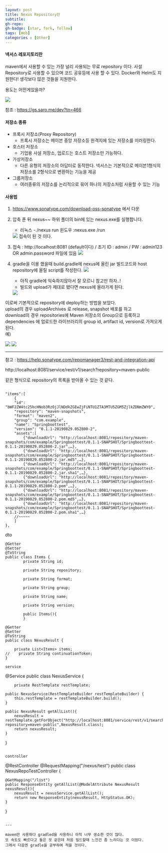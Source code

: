 ```yaml
---
layout: post
title: Nexus Repository란
subtitle: 
gh-repo: 
gh-badge: [star, fork, follow]
tags: [Web]
categories : [Other]
---
```


#### 넥서스 레포지토리란

maven에서 사용할 수 있는 가장 널리 사용되는 무료 repository 이다.
사설 Repository로 사용할 수 있으며 코드 공유등에 사용 할 수 있다.
Docker와 Helm도 지원한다!
생각보다 많은 것들을 지원한다.

용도는 어떤게있을까?

<img src='https://blog.kingbbode.com/images/2017/2017-07-04-NEXUS-3XX-MAVEN-NPM/why.png'>

참조 : https://gs.saro.me/dev?tn=466


#### 저장소 종류

* 프록시 저장소(Proxy Repository)
    - 프록시 저장소는 메이븐 중앙 저장소등 원격지에 있는 저장소를 미러링한다. 
* 호스터 저장소
    - 기업용 사설 저장소, 업로드는 호스트 저장소만 가능하다.
* 가상저장소
    - 다른 유형의 저장소의 아답터로 동작한다. 넥서스는 기본적으로 메이븐1형식의 저장소를 2형식으로 변환하는 기능을 제공
* 그룹저장소
    - 여러종류의 저장소를 논리적으로 묶어 하나의 저장소처럼 사용할 수 있는 기능


#### 사용법

1. https://www.sonatype.com/download-oss-sonatype 에서 다운

2. 압축 푼 뒤 nexus~~ 하위 폴더의 bin에 있는 nexus.exe를 실행합니다.
    - 리눅스 -./nexus run                윈도우 :nexus.exe /run  
    <img src='https://user-images.githubusercontent.com/45562285/63945185-d993b600-caad-11e9-9ea1-324419a163bf.PNG'>
    접속이 된 것 이다.
3. 접속 : http://localhost:8081 (default이다) / 초기 ID : admin / PW : admin123 OR admin.password 파일에 있음
    <img src='https://user-images.githubusercontent.com/45562285/63945337-1a8bca80-caae-11e9-8251-418534040019.PNG'>

4. gradle을 이용 했을때 build.gradle에 nexus에 올린 jar 빌드코드와 host repository에 올릴 script를 작성한다.
    <img src='https://user-images.githubusercontent.com/45562285/63945556-7a827100-caae-11e9-9a57-df4a83c3c5a5.PNG'>

    - 아직 gradle에 익숙하지않아서 잘 모르니 참고만 하자..!
    - 빌드와 upload가 제대로 됐다면 nexus에 올라가게 된다.

    <img src='https://user-images.githubusercontent.com/45562285/63945699-bf0e0c80-caae-11e9-8e60-444cedd96436.PNG'>

이로써 기본적으로 repository에 deploy하는 방법을 보았다.  
upload의 경우 uploadArchives 로 release, snapshot 배포를 하고  
download의 경우  repositories에 Maven 저장소의 Group으로 등록하고 dependencies 에 업로드한 라이브러리의 group id, artifact id, version로 가져오게 된다.  
예)

<img src='https://user-images.githubusercontent.com/45562285/64029651-fdbfc780-cb7f-11e9-84fa-f187d8ebe322.PNG'>

<img src='https://user-images.githubusercontent.com/45562285/64029671-09ab8980-cb80-11e9-8249-ddf90f57c534.PNG'>


---

참고 : https://help.sonatype.com/repomanager3/rest-and-integration-api

http://localhost:8081/service/rest/v1/search?repository=maven-public  

같은 형식으로 repository의 목록을 받아올 수 있는 것 같다.


~~~

"items":[
    {
    "id": "bWF2ZW4tc25hcHNob3RzOjJlNDdkZGEwZjFiNTU1ZTA3MTU5ZGM5ZjlkZDNmZWY0",
    "repository": "maven-snapshots",
    "format": "maven2",
    "group": "com.example",
    "name": "Springboottest",
    "version": "0.1.1-20190829.052800-2",
    "assets":[
        {"downloadUrl": "http://localhost:8081/repository/maven-snapshots/com/example/Springboottest/0.1.1-SNAPSHOT/Springboottest-0.1.1-20190829.052800-2.jar",…},
        {"downloadUrl": "http://localhost:8081/repository/maven-snapshots/com/example/Springboottest/0.1.1-SNAPSHOT/Springboottest-0.1.1-20190829.052800-2.jar.md5",…},
        {"downloadUrl": "http://localhost:8081/repository/maven-snapshots/com/example/Springboottest/0.1.1-SNAPSHOT/Springboottest-0.1.1-20190829.052800-2.jar.sha1",…},
        {"downloadUrl": "http://localhost:8081/repository/maven-snapshots/com/example/Springboottest/0.1.1-SNAPSHOT/Springboottest-0.1.1-20190829.052800-2.pom",…},
        {"downloadUrl": "http://localhost:8081/repository/maven-snapshots/com/example/Springboottest/0.1.1-SNAPSHOT/Springboottest-0.1.1-20190829.052800-2.pom.md5",…},
        {"downloadUrl": "http://localhost:8081/repository/maven-snapshots/com/example/Springboottest/0.1.1-SNAPSHOT/Springboottest-0.1.1-20190829.052800-2.pom.sha1",…}
    //~~~~~
    ]
},

~~~

dto
~~~
@Getter
@Setter
@ToString
public class Items {
	    private String id;

	    private String repository;

	    private String format;

	    private String group;

	    private String name;

	    private String version;
	    
	    public Items(){
	    }
~~~

~~~
@Getter
@Setter
@ToString
public class NexusResult {
	
    private List<Items> items;   
//    private String continuationToken;
}

service
~~~
@Service
public class NexusService {

    	private RestTemplate restTemplate;
	
    public NexusService(RestTemplateBuilder restTemplateBuilder) {
        this.restTemplate = restTemplateBuilder.build();
    }

	public NexusResult getAllList(){
		nexusResult = restTemplate.getForObject("http://localhost:8081/service/rest/v1/search?repository=maven-public",NexusResult.class);
		return nexusResult;
	}
}
~~~

controller
~~~
@RestController
@RequestMapping("/nexus/test")
public class NexusRepoTestController {

    @GetMapping("/list")
    public ResponseEntity getAllList(@ModelAttribute NexusResult nexusResult){
    	nexusResult = nexusService.getAllList();
    	return new ResponseEntity(nexusResult, HttpStatus.OK);
    }
}
~~~

---

maven만 사용하다 gradled을 사용하니 아직 너무 생소한 것이 많다.
또 속도도 빠르다고 들은 것 같은데 처음 빌드할때 느낀건 좀 느리다는 것 이었다.
그래서 다음엔 gradle을 공부하여 적을 것이다.

